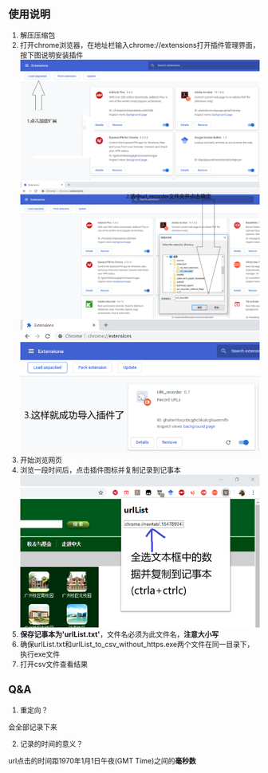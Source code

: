 ## 使用说明
1. 解压压缩包
2. 打开chrome浏览器，在地址栏输入chrome://extensions打开插件管理界面，按下图说明安装插件
![image](http://github.com/zhenxuanfeng/url_recorder/raw/master/Screenshots/1.png)
![image](http://github.com/zhenxuanfeng/url_recorder/raw/master/Screenshots/2.png)
![image](http://github.com/zhenxuanfeng/url_recorder/raw/master/Screenshots/3.png)
3. 开始浏览网页
4. 浏览一段时间后，点击插件图标并复制记录到记事本
![image](http://github.com/zhenxuanfeng/url_recorder/raw/master/Screenshots/4.png)
5. **保存记事本为'urlList.txt'**，文件名必须为此文件名，**注意大小写**
6. 确保urlList.txt和urlList_to_csv_without_https.exe两个文件在同一目录下，执行exe文件
7. 打开csv文件查看结果


## Q&A
1. 重定向？


会全部记录下来

2. 记录的时间的意义？


url点击的时间距1970年1月1日午夜(GMT Time)之间的**毫秒数**
